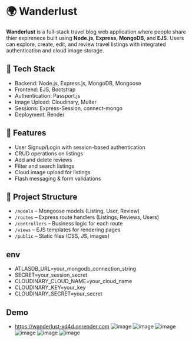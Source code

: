# 🌍 Wanderlust

**Wanderlust** is a full-stack travel blog web application where people share thier expirenece built using **Node.js**, **Express**, **MongoDB**, and **EJS**. Users can explore, create, edit, and review travel listings with integrated authentication and cloud image storage.

## 🔧 Tech Stack

- Backend: Node.js, Express.js, MongoDB, Mongoose
- Frontend: EJS, Bootstrap
- Authentication: Passport.js
- Image Upload: Cloudinary, Multer
- Sessions: Express-Session, connect-mongo
- Deployment: Render

## 🚀 Features

- User Signup/Login with session-based authentication
- CRUD operations on listings
- Add and delete reviews
- Filter and search listings
- Cloud image upload for listings
- Flash messaging & form validations

## 📁 Project Structure

- `/models` – Mongoose models (Listing, User, Review)
- `/routes` – Express route handlers (Listings, Reviews, Users)
- `/controllers` – Business logic for each route
- `/views` – EJS templates for rendering pages
- `/public` – Static files (CSS, JS, images)


## env
- ATLASDB_URL=your_mongodb_connection_string
- SECRET=your_session_secret
- CLOUDINARY_CLOUD_NAME=your_cloud_name
- CLOUDINARY_KEY=your_key
- CLOUDINARY_SECRET=your_secret

## Demo
- https://wanderlust-xd4d.onrender.com
![image](https://github.com/user-attachments/assets/cd8b7d8f-92f1-4faa-baf8-410c773dc9fe)
![image](https://github.com/user-attachments/assets/edd664c7-c586-4d77-a91a-9a7516fd95bb)
![image](https://github.com/user-attachments/assets/c31b2af6-3509-4247-8a4b-cc20719ea5b4)
![image](https://github.com/user-attachments/assets/4f8f6561-6304-423a-8225-4058c7cf42a1)
![image](https://github.com/user-attachments/assets/91ada7d3-7560-4de2-bf66-b880500e1d2f)
![image](https://github.com/user-attachments/assets/ac879ece-b918-4ca7-b0a7-7d89b51a1302)







